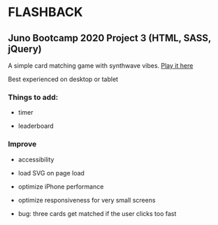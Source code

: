 # FLASHBACK

## Juno Bootcamp 2020 Project 3 (HTML, SASS, jQuery)

A simple card matching game with synthwave vibes. [Play it here](https://olcatsy.github.io/OlgaFiliushkinaProjectThree/)

Best experienced on desktop or tablet



### Things to add:

- timer

- leaderboard



### Improve

- accessibility

- load SVG on page load

- optimize iPhone performance

- optimize responsiveness for very small screens

- bug: three cards get matched if the user clicks too fast
